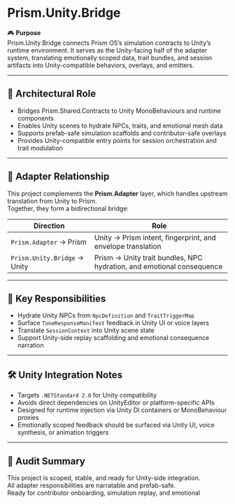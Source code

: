 # Prism.Unity.Bridge

🎮 **Purpose**  
Prism.Unity.Bridge connects Prism OS’s simulation contracts to Unity’s runtime environment. It serves as the Unity-facing half of the adapter system, translating emotionally scoped data, trait bundles, and session artifacts into Unity-compatible behaviors, overlays, and emitters.

---

## 🧠 Architectural Role

- Bridges Prism.Shared.Contracts to Unity MonoBehaviours and runtime components
- Enables Unity scenes to hydrate NPCs, traits, and emotional mesh data
- Supports prefab-safe simulation scaffolds and contributor-safe overlays
- Provides Unity-compatible entry points for session orchestration and trait modulation

---

## 🔗 Adapter Relationship

This project complements the **Prism.Adapter** layer, which handles upstream translation from Unity to Prism.  
Together, they form a bidirectional bridge:

| Direction | Role |
|-----------|------|
| `Prism.Adapter` → Prism | Unity → Prism intent, fingerprint, and envelope translation |
| `Prism.Unity.Bridge` → Unity | Prism → Unity trait bundles, NPC hydration, and emotional consequence |

---

## 🧩 Key Responsibilities

- Hydrate Unity NPCs from `NpcDefinition` and `TraitTriggerMap`
- Surface `ToneResponseManifest` feedback in Unity UI or voice layers
- Translate `SessionContext` into Unity scene state
- Support Unity-side replay scaffolding and emotional consequence narration

---

## 🛠️ Unity Integration Notes

- Targets `.NETStandard 2.0` for Unity compatibility
- Avoids direct dependencies on UnityEditor or platform-specific APIs
- Designed for runtime injection via Unity DI containers or MonoBehaviour proxies
- Emotionally scoped feedback should be surfaced via Unity UI, voice synthesis, or animation triggers

---

## 🧾 Audit Summary

This project is scoped, stable, and ready for Unity-side integration.  
All adapter responsibilities are narratable and prefab-safe.  
Ready for contributor onboarding, simulation replay, and emotional